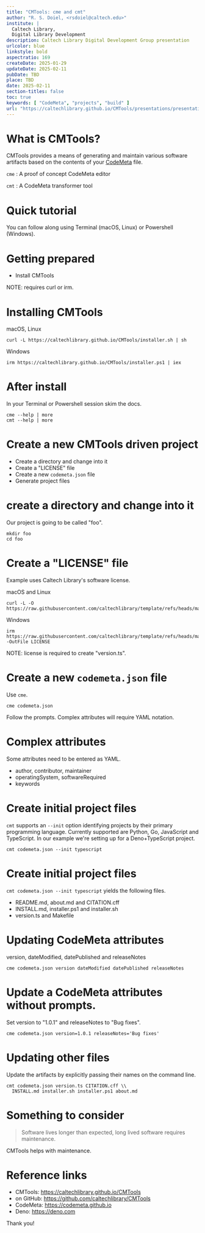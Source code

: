 ```yaml
---
title: "CMTools: cme and cmt"
author: "R. S. Doiel, <rsdoiel@caltech.edu>"
institute: |
  Caltech Library,
  Digital Library Development
description: Caltech Library Digital Development Group presentation
urlcolor: blue
linkstyle: bold
aspectratio: 169
createDate: 2025-01-29
updateDate: 2025-02-11
pubDate: TBD
place: TBD
date: 2025-02-11
section-titles: false
toc: true
keywords: [ "CodeMeta", "projects", "build" ]
url: "https://caltechlibrary.github.io/CMTools/presentations/presentation2.html"
---
```


# What is CMTools?

CMTools provides a means of generating and maintain various software artifacts based on the contents of your [CodeMeta](https://codemeta.github.io) file.

`cme`
: A proof of concept CodeMeta editor

`cmt`
: A CodeMeta transformer tool

# Quick tutorial

You can follow along using Terminal (macOS, Linux) or Powershell (Windows).

# Getting prepared

- Install CMTools 

NOTE: requires curl or irm.

# Installing CMTools

macOS, Linux

~~~shell
curl -L https://caltechlibrary.github.io/CMTools/installer.sh | sh
~~~

Windows

~~~shell
irm https://caltechlibrary.github.io/CMTools/installer.ps1 | iex
~~~

# After install

In your Terminal or Powershell session skim the docs.

~~~shell
cme --help | more
cmt --help | more
~~~

# Create a new CMTools driven project

- Create a directory and change into it
- Create a "LICENSE" file
- Create a new `codemeta.json` file
- Generate project files

# create a directory and change into it

Our project is going to be called "foo".

~~~shell
mkdir foo
cd foo
~~~

# Create a "LICENSE" file

Example uses Caltech Library's software license.

macOS and Linux

~~~shell
curl -L -O https://raw.githubusercontent.com/caltechlibrary/template/refs/heads/main/LICENSE
~~~

Windows

~~~shell
irm https://raw.githubusercontent.com/caltechlibrary/template/refs/heads/main/LICENSE -OutFile LICENSE
~~~

NOTE: license is required to create "version.ts".

# Create a new `codemeta.json` file

Use `cme`. 

~~~shell
cme codemeta.json
~~~

Follow the prompts. Complex attributes will require YAML notation.

# Complex attributes

Some attributes need to be entered as YAML.

- author, contributor, maintainer
- operatingSystem, softwareRequired
- keywords

# Create initial project files

`cmt` supports an `--init` option identifying projects
by their primary programming language. Currently supported
are Python, Go, JavaScript and TypeScript. In our example
we're setting up for a Deno+TypeScript project.

~~~shell
cmt codemeta.json --init typescript
~~~

# Create initial project files

`cmt codemeta.json --init typescript` yields the following
files.

- README.md, about.md and CITATION.cff
- INSTALL.md, installer.ps1 and installer.sh
- version.ts and Makefile

# Updating CodeMeta attributes

version, dateModified, datePublished and releaseNotes

~~~shell
cme codemeta.json version dateModified datePublished releaseNotes
~~~

# Update a CodeMeta attributes without prompts.

Set version to "1.0.1"  and releaseNotes to "Bug fixes".

~~~shell
cme codemeta.json version=1.0.1 releaseNotes='Bug fixes'
~~~

# Updating other files

Update the artifacts by explicitly passing their
names on the command line.

~~~shell
cmt codemeta.json version.ts CITATION.cff \\
  INSTALL.md installer.sh installer.ps1 about.md
~~~

# Something to consider

> Software lives longer than expected,
> long lived software requires maintenance.

CMTools helps with maintenance.

# Reference links

- CMTools: <https://caltechlibrary.github.io/CMTools>
- on GitHub: <https://github.com/caltechlibrary/CMTools>
- CodeMeta: <https://codemeta.github.io>
- Deno: <https://deno.com>

Thank you!